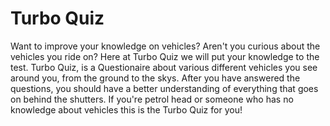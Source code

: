# Turbo Quiz

Want to improve your knowledge on vehicles? Aren't you curious about the vehicles you ride on? Here at Turbo Quiz we will put your knowledge to the test. Turbo Quiz, is a Questionaire about various different vehicles you see around you, from the ground to the skys. After you have answered the questions, you should have a better understanding of everything that goes on behind the shutters. If you're petrol head or someone who has no knowledge about vehicles this is the Turbo Quiz for you!

